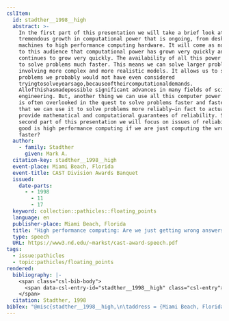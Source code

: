```yaml
---
cslItem:
  id: stadther__1998__high
  abstract: >-
    In the first part of this presentation we will take a brief look at the
    tremendous growth in computational power that is ongoing, from desktop
    machines to high performance computing hardware. It will come as no surprise
    to this audience that computational power has grown very quickly and
    continues to grow very quickly. The availability of all this power allows us
    to solve problems much faster. This means we can solve larger problems
    involving more complex and more realistic models. It allows us to solve
    problems we probably would not have even considered
    tryingtosolveyearsago,becauseoftheircomputationaldemands.
    Allofthishasmadepossible significant advances in many fields of science and
    engineering. But, another thing we can use all this computer power for, that
    is often overlooked in the quest to solve problems faster and faster, is
    that we can use it to solve problems more reliably—in fact to actually
    provide mathematical and computational guarantees of reliability. So in the
    second part of this presentation we will focus on issues of reliability—what
    good is high performance computing if we are just computing the wrong answer
    faster?
  author:
    - family: Stadther
      given: Mark A.
  citation-key: stadther__1998__high
  event-place: Miami Beach, Florida
  event-title: CAST Division Awards Banquet
  issued:
    date-parts:
      - - 1998
        - 11
        - 17
  keyword: collection::pathicles::floating_points
  language: en
  publisher-place: Miami Beach, Florida
  title: "High performance computing: Are we just getting wrong answers faster?"
  type: speech
  URL: https://www3.nd.edu/~markst/cast-award-speech.pdf
tags:
  - issue:pathicles
  - topic:pathicles/floating_points
rendered:
  bibliography: |-
    <span class="csl-bib-body">
      <span data-csl-entry-id="stadther__1998__high" class="csl-entry">Stadther, M. A. 1998, November 17. <i>High performance computing: Are we just getting wrong answers faster?</i> CAST Division Awards Banquet, Miami Beach, Florida. <a href='https://www3.nd.edu/~markst/cast-award-speech.pdf'>https://www3.nd.edu/~markst/cast-award-speech.pdf</a></span>
    </span>
  citation: Stadther, 1998
bibTex: "@misc{stadther__1998__high,\n\taddress = {Miami Beach, Florida},\n\tauthor = {Stadther, Mark A.},\n\tyear = {1998},\n\tmonth = {nov 17},\n\ttitle = {High performance computing: Are we just getting wrong answers faster?},\n\thowpublished = {https://www3.nd.edu/\\textasciitilde{}markst/cast-award-speech.pdf},\n}\n\n"
---
```

